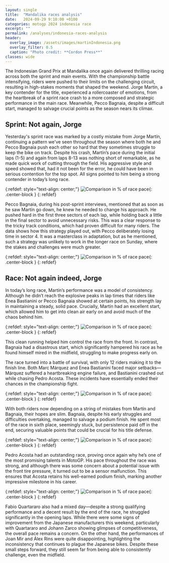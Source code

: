 ```yaml
---
layout: single
title:  "Mandalika races analysis"
date:   2024-09-29 9:10:00 +0100
categories: motogp 2024 indonesia race
excerpt: ""
permalink: /analyses/indonesia-races-analysis
header:
  overlay_image: /assets/images/martinIndonesia.png
  overlay_filter: 0.5 
  caption: "Photo credit: **Cordon Press**"
classes: wide
---
```


The Indonesian Grand Prix at Mandalika once again delivered thrilling racing across both the sprint and main events. With the championship battle intensifying, riders were pushed to their limits on the challenging circuit, resulting in high-stakes moments that shaped the weekend. Jorge Martín, a key contender for the title, experienced a rollercoaster of emotions, from the heartbreak of a sprint race crash to a more composed and strategic performance in the main race. Meanwhile, Pecco Bagnaia, despite a difficult start, managed to salvage crucial points as the season nears its climax.

## Sprint: Not again, Jorge

Yesterday's sprint race was marked by a costly mistake from Jorge Martín, continuing a pattern we've seen throughout the season where both he and Pecco Bagnaia push each other so hard that they sometimes struggle to keep the bike on track. Despite his crash, Martín’s pace during the initial laps (1-5) and again from laps 8-13 was nothing short of remarkable, as he made quick work of cutting through the field. His aggressive style and speed showed that, had it not been for the error, he could have been in serious contention for the top spot. All signs pointed to him being a strong contender in today’s long race.

{:refdef: style="text-align: center;"}
![Comparison in % of race pace]({{site.baseurl}}/assets/images/Indonesia_sprint_lap_chart.png){: .center-block }
{: refdef}

Pecco Bagnaia, during his post-sprint interviews, mentioned that as soon as he saw Martín go down, he knew he needed to change his approach. He pushed hard in the first three sectors of each lap, while holding back a little in the final sector to avoid unnecessary risks. This was a clear response to the tricky track conditions, which had proven difficult for many riders. The data shows how this strategy played out, with Pecco deliberately losing time in sector 4. It was a masterclass in adaptation, but as he mentioned, such a strategy was unlikely to work in the longer race on Sunday, where the stakes and challenges were much greater.

{:refdef: style="text-align: center;"}
![Comparison in % of race pace]({{site.baseurl}}/assets/images/Indonesia_sprint_median_sectors.png){: .center-block }
{: refdef}

## Race: Not again indeed, Jorge

In today’s long race, Martín’s performance was a model of consistency. Although he didn’t reach the explosive peaks in lap times that riders like Enea Bastianini or Pecco Bagnaia showed at certain points, his strength lay in maintaining a steady, solid pace. Crucially, Martín had an excellent start, which allowed him to get into clean air early on and avoid much of the chaos behind him.

{:refdef: style="text-align: center;"}
![Comparison in % of race pace]({{site.baseurl}}/assets/images/Indonesia_race_race_laps.png){: .center-block }
{: refdef}

This clean running helped him control the race from the front. In contrast, Bagnaia had a disastrous start, which significantly hampered his race as he found himself mired in the midfield, struggling to make progress early on.

The race turned into a battle of survival, with only 12 riders making it to the finish line. Both Marc Márquez and Enea Bastianini faced major setbacks—Márquez suffered a heartbreaking engine failure, and Bastianini crashed out while chasing Pedro Acosta. These incidents have essentially ended their chances in the championship fight.

{:refdef: style="text-align: center;"}
![Comparison in % of race pace]({{site.baseurl}}/assets/images/Indonesia_race_lap_chart.png){: .center-block }
{: refdef}

With both riders now depending on a string of mistakes from Martín and Bagnaia, their hopes are slim. Bagnaia, despite his early struggles and difficulties overtaking, managed to salvage a podium finish. He spent most of the race in sixth place, seemingly stuck, but persistence paid off in the end, securing valuable points that could be crucial for his title defense.

{:refdef: style="text-align: center;"}
![Comparison in % of race pace]({{site.baseurl}}/assets/images/Indonesia_race_gap_to_leader.png){: .center-block }
{: refdef}

Pedro Acosta had an outstanding race, proving once again why he’s one of the most promising talents in MotoGP. His pace throughout the race was strong, and although there was some concern about a potential issue with the front tire pressure, it turned out to be a sensor malfunction. This ensures that Acosta retains his well-earned podium finish, marking another impressive milestone in his career.

{:refdef: style="text-align: center;"}
![Comparison in % of race pace]({{site.baseurl}}/assets/images/Indonesia_race_median_sectors.png){: .center-block }
{: refdef}

Fabio Quartararo also had a mixed day—despite a strong qualifying performance and a decent result by the end of the race, he struggled significantly in the opening laps. While there were some signs of improvement from the Japanese manufacturers this weekend, particularly with Quartararo and Johann Zarco showing glimpses of competitiveness, the overall pace remains a concern. On the other hand, the performances of Joan Mir and Álex Rins were quite disappointing, highlighting the inconsistency that continues to plague the Japanese bikes. Despite these small steps forward, they still seem far from being able to consistently challenge, even the midfield.